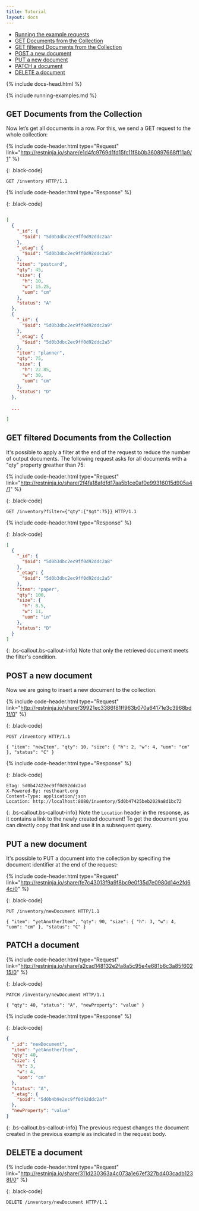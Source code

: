 ```yaml
---
title: Tutorial
layout: docs
---
```


<div markdown="1" class="d-none d-xl-block col-xl-2 order-last bd-toc">

- [Running the example requests](#running-the-example-requests)
- [GET Documents from the Collection](#get-documents-from-the-collection)
- [GET filtered Documents from the Collection](#get-filtered-documents-from-the-collection)
- [POST a new document](#post-a-new-document)
- [PUT a new document](#put-a-new-document)
- [PATCH a document](#patch-a-document)
- [DELETE a document](#delete-a-document)


</div>
<div markdown="1" class="col-12 col-md-9 col-xl-8 py-md-3 bd-content">

{% include docs-head.html %} 

{% include running-examples.md %}

## GET Documents from the Collection

Now let’s get all documents in a row. For this, we send a GET request to the whole collection:

{% include code-header.html 
    type="Request" 
    link="http://restninja.io/share/e1d4fc9769d1fd15fc11f8b0b360897668ff11a9/1"
%}

{: .black-code}
``` http
GET /inventory HTTP/1.1
```

{% include code-header.html 
    type="Response" 
%}

{: .black-code}
``` json

[
  {
    "_id": {
      "$oid": "5d0b3dbc2ec9ff0d92ddc2aa"
    },
    "_etag": {
      "$oid": "5d0b3dbc2ec9ff0d92ddc2a5"
    },
    "item": "postcard",
    "qty": 45,
    "size": {
      "h": 10,
      "w": 15.25,
      "uom": "cm"
    },
    "status": "A"
  },
  {
    "_id": {
      "$oid": "5d0b3dbc2ec9ff0d92ddc2a9"
    },
    "_etag": {
      "$oid": "5d0b3dbc2ec9ff0d92ddc2a5"
    },
    "item": "planner",
    "qty": 75,
    "size": {
      "h": 22.85,
      "w": 30,
      "uom": "cm"
    },
    "status": "D"
  },
  
  ...

]
```

## GET filtered Documents from the Collection

It's possible to apply a filter at the end of the request to reduce the number of output documents.
The following request asks for all documents with a "qty" property greather than 75: 

{% include code-header.html 
    type="Request" 
    link="http://restninja.io/share/2f4fa18afdfd17aa5b1ce0af0e99316015d905a4/1"
%}

{: .black-code}
``` http
GET /inventory?filter={"qty":{"$gt":75}} HTTP/1.1
```

{% include code-header.html 
    type="Response"
%}

{: .black-code}
``` json
[
  {
    "_id": {
      "$oid": "5d0b3dbc2ec9ff0d92ddc2a8"
    },
    "_etag": {
      "$oid": "5d0b3dbc2ec9ff0d92ddc2a5"
    },
    "item": "paper",
    "qty": 100,
    "size": {
      "h": 8.5,
      "w": 11,
      "uom": "in"
    },
    "status": "D"
  }
]
```

{: .bs-callout.bs-callout-info}
Note that only the retrieved document meets the filter's condition.

## POST a new document

Now we are going to insert a new document to the collection.

{% include code-header.html 
    type="Request" 
    link="http://restninja.io/share/39921ec3386f81ff963b070a64171e3c3968bd1f/0"
%}

{: .black-code}
``` http
POST /inventory HTTP/1.1

{ "item": "newItem", "qty": 10, "size": { "h": 2, "w": 4, "uom": "cm" }, "status": "C" }
```


{% include code-header.html 
    type="Response"
%}

{: .black-code}
``` http
ETag: 5d0b47422ec9ff0d92ddc2ad
X-Powered-By: restheart.org
Content-Type: application/json
Location: http://localhost:8080/inventory/5d0b47425beb2029a8d1bc72
```

{: .bs-callout.bs-callout-info}
Note the `Location` header in the response, as it contains a link to the newly created document! To get the document you can directly copy that link and use it in a subsequent query.

## PUT a new document

It's possible to PUT a document into the collection by specifing the document identifier at the end of the request:

{% include code-header.html 
    type="Request" 
    link="http://restninja.io/share/fe7c43013f9a9f8bc9e0f35d7e0980d14e2fd64c/0"
%}

{: .black-code}
``` http
PUT /inventory/newDocument HTTP/1.1

{ "item": "yetAnotherItem", "qty": 90, "size": { "h": 3, "w": 4, "uom": "cm" }, "status": "C" }
```

## PATCH a document

{% include code-header.html 
    type="Request" 
    link="http://restninja.io/share/a2cad148132e2fa8a5c95e4e681b6c3a85f60215/0"
%}

{: .black-code}
``` http
PATCH /inventory/newDocument HTTP/1.1

{ "qty": 40, "status": "A", "newProperty": "value" }
```

{% include code-header.html 
    type="Response"
%}

{: .black-code}
``` json
{
  "_id": "newDocument",
  "item": "yetAnotherItem",
  "qty": 40,
  "size": {
    "h": 3,
    "w": 4,
    "uom": "cm"
  },
  "status": "A",
  "_etag": {
    "$oid": "5d0b4b9e2ec9ff0d92ddc2af"
  },
  "newProperty": "value"
}
```

{: .bs-callout.bs-callout-info}
The previous request changes the document created in the previous example as indicated in the request body.


## DELETE a document

{% include code-header.html 
    type="Request" 
    link="http://restninja.io/share/311d230363a4c073a1e67ef327bd403cadb1238f/0"
%}

{: .black-code}
``` http
DELETE /inventory/newDocument HTTP/1.1
```

</div>